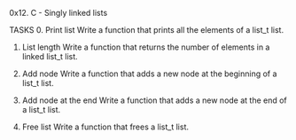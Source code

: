 0x12. C - Singly linked lists

TASKS
0. Print list 
Write a function that prints all the elements of a list_t list.

1. List length
Write a function that returns the number of elements in a linked list_t list.

2. Add node 
Write a function that adds a new node at the beginning of a list_t list.

3. Add node at the end
Write a function that adds a new node at the end of a list_t list.

4. Free list 
Write a function that frees a list_t list.

